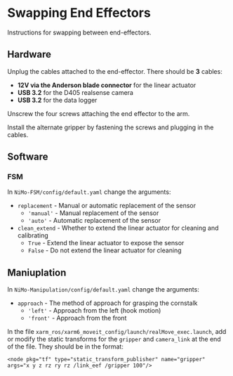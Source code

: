 # Swapping End Effectors
Instructions for swapping between end-effectors.

## Hardware
Unplug the cables attached to the end-effector. There should be **3** cables:
- **12V via the Anderson blade connector** for the linear actuator
- **USB 3.2** for the D405 realsense camera
- **USB 3.2** for the data logger

Unscrew the four screws attaching the end effector to the arm.

Install the alternate gripper by fastening the screws and plugging in the cables.

## Software

### FSM
In `NiMo-FSM/config/default.yaml` change the arguments:
- `replacement` - Manual or automatic replacement of the sensor
    - `'manual'` - Manual replacement of the sensor
    - `'auto'` - Automatic replacement of the sensor
- `clean_extend` - Whether to extend the linear actuator for cleaning and calibrating
    - `True` - Extend the linear actuator to expose the sensor 
    - `False` - Do not extend the linear actuator for cleaning

## Maniuplation
In `NiMo-Manipulation/config/default.yaml` change the arguments:
- `approach` - The method of approach for grasping the cornstalk
    - `'left'` - Approach from the left (hook motion)
    - `'front'` - Approach from the front

In the file `xarm_ros/xarm6_moveit_config/launch/realMove_exec.launch`, add or modify the static transforms for the `gripper` and `camera_link` at the end of the file. They should be in the format:

```
<node pkg="tf" type="static_transform_publisher" name="gripper" args="x y z rz ry rz /link_eef /gripper 100"/>
```